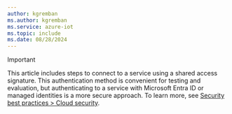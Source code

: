 ```yaml
---
author: kgremban
ms.author: kgremban
ms.service: azure-iot
ms.topic: include
ms.date: 08/28/2024
---
```


>[!IMPORTANT]
>This article includes steps to connect to a service using a shared access signature. This authentication method is convenient for testing and evaluation, but authenticating to a service with Microsoft Entra ID or managed identities is a more secure approach. To learn more, see [Security best practices > Cloud security](../articles/iot/iot-overview-security.md#cloud-security).
